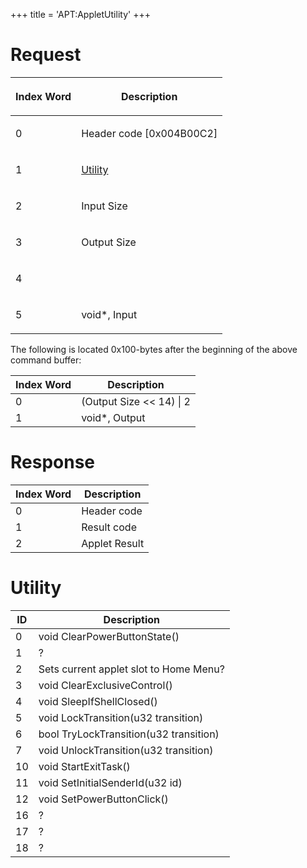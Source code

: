+++
title = 'APT:AppletUtility'
+++

# Request

<table>
<thead>
<tr class="header">
<th><p>Index Word</p></th>
<th><p>Description</p></th>
</tr>
</thead>
<tbody>
<tr class="odd">
<td><p>0</p></td>
<td><p>Header code [0x004B00C2]</p></td>
</tr>
<tr class="even">
<td><p>1</p></td>
<td><p><a href="APT:AppletUtility#Utility"
title="wikilink">Utility</a></p></td>
</tr>
<tr class="odd">
<td><p>2</p></td>
<td><p>Input Size</p></td>
</tr>
<tr class="even">
<td><p>3</p></td>
<td><p>Output Size</p></td>
</tr>
<tr class="odd">
<td><p>4</p></td>
<td></td>
</tr>
<tr class="even">
<td><p>5</p></td>
<td><p>void*, Input</p></td>
</tr>
</tbody>
</table>

The following is located 0x100-bytes after the beginning of the above
command buffer:

| Index Word | Description                |
|------------|----------------------------|
| 0          | (Output Size \<\< 14) \| 2 |
| 1          | void\*, Output             |

# Response

| Index Word | Description   |
|------------|---------------|
| 0          | Header code   |
| 1          | Result code   |
| 2          | Applet Result |

# Utility

| ID  | Description                            |
|-----|----------------------------------------|
| 0   | void ClearPowerButtonState()           |
| 1   | ?                                      |
| 2   | Sets current applet slot to Home Menu? |
| 3   | void ClearExclusiveControl()           |
| 4   | void SleepIfShellClosed()              |
| 5   | void LockTransition(u32 transition)    |
| 6   | bool TryLockTransition(u32 transition) |
| 7   | void UnlockTransition(u32 transition)  |
| 10  | void StartExitTask()                   |
| 11  | void SetInitialSenderId(u32 id)        |
| 12  | void SetPowerButtonClick()             |
| 16  | ?                                      |
| 17  | ?                                      |
| 18  | ?                                      |
